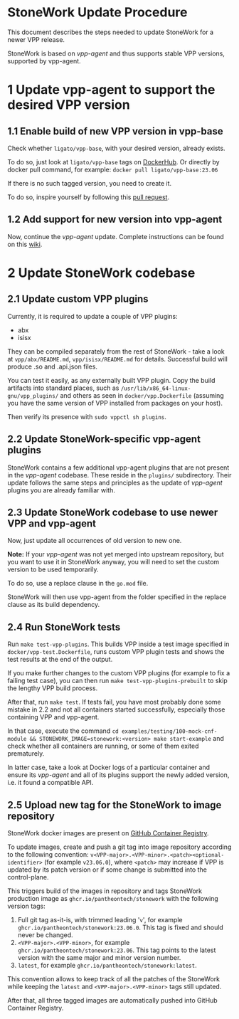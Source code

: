# StoneWork Update Procedure

This document describes the steps needed to update StoneWork for a newer VPP release.

StoneWork is based on *vpp-agent* and thus supports stable VPP versions, supported by vpp-agent.

# 1 Update vpp-agent to support the desired VPP version

## 1.1 Enable build of new VPP version in vpp-base

Check whether `ligato/vpp-base`, with your desired version, already exists.

To do so, just look at `ligato/vpp-base` tags on [DockerHub][dockerhub-tags]. Or directly by docker pull command, for example:
`docker pull ligato/vpp-base:23.06`

If there is no such tagged version, you need to create it.

To do so, inspire yourself by following this [pull request][inspiration-pr].

## 1.2 Add support for new version into vpp-agent

Now, continue the *vpp-agent* update. Complete instructions can be found on this [wiki][agent-instructions].
# 2 Update StoneWork codebase
## 2.1 Update custom VPP plugins

Currently, it is required to update a couple of VPP plugins: 
- abx
- isisx

They can be compiled separately from the rest of StoneWork - take a look at `vpp/abx/README.md`, `vpp/isisx/README.md` for
details. Successful build will produce .so and .api.json files.

You can test it easily, as any externally built VPP plugin. Copy the build
artifacts into standard places, such as `/usr/lib/x86_64-linux-gnu/vpp_plugins/`
and others as seen in `docker/vpp.Dockerfile` (assuming you have the same version
of VPP installed from packages on your host). 

Then verify its presence with `sudo vppctl sh plugins`.

## 2.2 Update StoneWork-specific vpp-agent plugins

StoneWork contains a few additional vpp-agent plugins that are not present in the
*vpp-agent* codebase. These reside in the `plugins/` subdirectory.
Their update follows the same steps and principles as the update of *vpp-agent*
plugins you are already familiar with.

## 2.3 Update StoneWork codebase to use newer VPP and vpp-agent

Now, just update all occurrences of old version to new one.

**Note:** If your *vpp-agent* was not yet merged into upstream repository, but you want to use it
in StoneWork anyway, you will need to set the custom version to be used temporarily.

To do so, use a replace clause in the `go.mod` file.

StoneWork will then use vpp-agent from the folder specified in the replace clause as its build dependency. 

## 2.4 Run StoneWork tests
Run `make test-vpp-plugins`. This builds VPP inside a test image specified in `docker/vpp-test.Dockerfile`, runs
custom VPP plugin tests and shows the test results at the end of the output.

If you make further changes to the custom VPP plugins (for example to fix a failing test case), you can 
then run `make test-vpp-plugins-prebuilt` to skip the lengthy VPP build process.

After that, run `make test`. If tests fail, you have most probably done some mistake in 2.2
and not all containers started successfully, especially those containing VPP and vpp-agent.

In that case, execute the command
`cd examples/testing/100-mock-cnf-module && STONEWORK_IMAGE=stonework:<version> make start-example`
and check whether all containers are running, or some of them exited prematurely.

In latter case, take a look at Docker logs of a particular container and ensure
its *vpp-agent* and all of its plugins support the newly added version, i.e. it
found a compatible API.

## 2.5 Upload new tag for the StoneWork to image repository

StoneWork docker images are present on [GitHub Container Registry][ghcr].

To update images, create and push a git tag into image repository according to
the following convention:
`v<VPP-major>.<VPP-minor>.<patch><optional-identifier>` (for example
`v23.06.0`), where `<patch>` may increase if VPP is updated by its patch version
or if some change is submitted into the control-plane.

This triggers build of the images in repository and tags StoneWork production
image as `ghcr.io/pantheontech/stonework` with the following version tags:
1. Full git tag as-it-is, with trimmed leading '`v`', for example
   `ghcr.io/pantheontech/stonework:23.06.0`. This tag is fixed
   and should never be changed.
2. `<VPP-major>.<VPP-minor>`, for example
   `ghcr.io/pantheontech/stonework:23.06`. This tag points to the
   latest version with the same major and minor version number.
3. `latest`, for example `ghcr.io/pantheontech/stonework:latest`.

This convention allows to keep track of all the patches of the StoneWork
while keeping the `latest` and `<VPP-major>.<VPP-minor>` tags still updated.

After that, all three tagged images are automatically pushed into GitHub
Container Registry.

[dockerhub-tags]: https://hub.docker.com/r/ligato/vpp-base/tags?page=1&ordering=last_updated&name=23.06
[inspiration-pr]: https://github.com/ligato/vpp-base/pull/18
[agent-instructions]: https://github.com/ligato/vpp-agent/wiki/Guide-for-adding-new-VPP-version
[ghcr]: https://github.com/orgs/PANTHEONtech/packages/container/package/stonework
